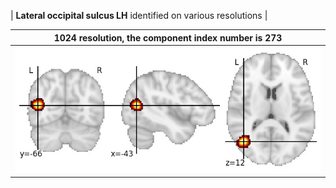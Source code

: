 


| **Lateral occipital sulcus LH** identified on various resolutions |

| 1024 resolution, the component index number is 273|  
|:---:|  
| ![Component 1024](../1024/final/273.jpg "From component 1024: Lateral occipital sulcus LH") |